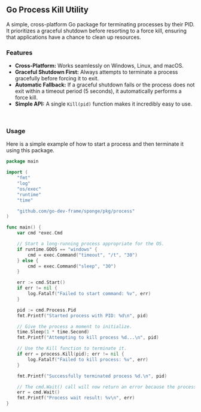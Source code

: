 ## Go Process Kill Utility

A simple, cross-platform Go package for terminating processes by their PID. It prioritizes a graceful shutdown before resorting to a force kill, ensuring that applications have a chance to clean up resources.

### Features

-   **Cross-Platform:** Works seamlessly on Windows, Linux, and macOS.
-   **Graceful Shutdown First:** Always attempts to terminate a process gracefully before forcing it to exit.
-   **Automatic Fallback:** If a graceful shutdown fails or the process does not exit within a timeout period (5 seconds), it automatically performs a force kill.
-   **Simple API:** A single `Kill(pid)` function makes it incredibly easy to use.

<br>

### Usage

Here is a simple example of how to start a process and then terminate it using this package.

```go
package main

import (
	"fmt"
	"log"
	"os/exec"
	"runtime"
	"time"

	"github.com/go-dev-frame/sponge/pkg/process"
)

func main() {
	var cmd *exec.Cmd

	// Start a long-running process appropriate for the OS.
	if runtime.GOOS == "windows" {
		cmd = exec.Command("timeout", "/t", "30")
	} else {
		cmd = exec.Command("sleep", "30")
	}

	err := cmd.Start()
	if err != nil {
		log.Fatalf("Failed to start command: %v", err)
	}

	pid := cmd.Process.Pid
	fmt.Printf("Started process with PID: %d\n", pid)

	// Give the process a moment to initialize.
	time.Sleep(1 * time.Second)
	fmt.Printf("Attempting to kill process %d...\n", pid)

	// Use the Kill function to terminate it.
	if err = process.Kill(pid); err != nil {
		log.Fatalf("Failed to kill process: %v", err)
	}

	fmt.Printf("Successfully terminated process %d.\n", pid)

	// The cmd.Wait() call will now return an error because the process was killed.
	err = cmd.Wait()
	fmt.Printf("Process wait result: %v\n", err)
}
```
